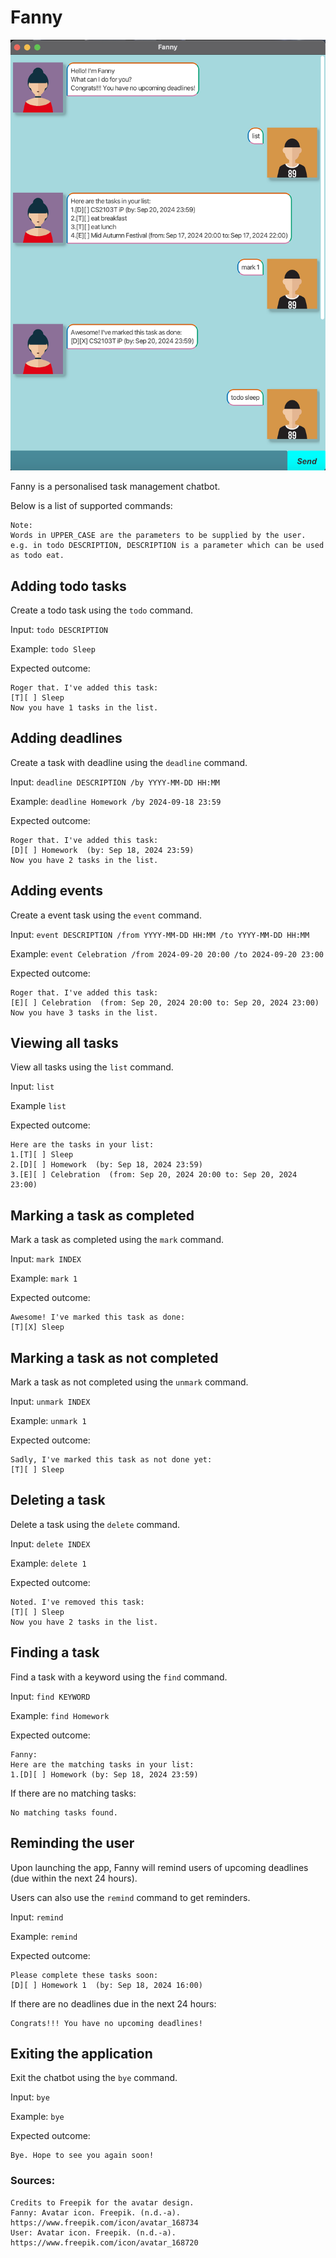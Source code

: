 # Fanny

![Screenshot of UI](Ui.png)

Fanny is a personalised task management chatbot.

Below is a list of supported commands:
```
Note:
Words in UPPER_CASE are the parameters to be supplied by the user.
e.g. in todo DESCRIPTION, DESCRIPTION is a parameter which can be used as todo eat.
```

## Adding todo tasks

Create a todo task using the `todo` command.

Input: `todo DESCRIPTION`

Example: `todo Sleep`

Expected outcome:
```
Roger that. I've added this task:
[T][ ] Sleep
Now you have 1 tasks in the list.
```
## Adding deadlines

Create a task with deadline using the `deadline` command.

Input: `deadline DESCRIPTION /by YYYY-MM-DD HH:MM`

Example: `deadline Homework /by 2024-09-18 23:59`

Expected outcome:
```
Roger that. I've added this task:
[D][ ] Homework  (by: Sep 18, 2024 23:59)
Now you have 2 tasks in the list.
```
## Adding events

Create a event task using the `event` command.

Input: `event DESCRIPTION /from YYYY-MM-DD HH:MM /to YYYY-MM-DD HH:MM`

Example: `event Celebration /from 2024-09-20 20:00 /to 2024-09-20 23:00`

Expected outcome:
```
Roger that. I've added this task:
[E][ ] Celebration  (from: Sep 20, 2024 20:00 to: Sep 20, 2024 23:00)
Now you have 3 tasks in the list.
```
## Viewing all tasks

View all tasks using the `list` command.

Input: `list`

Example `list`

Expected outcome:
```
Here are the tasks in your list:
1.[T][ ] Sleep
2.[D][ ] Homework  (by: Sep 18, 2024 23:59)
3.[E][ ] Celebration  (from: Sep 20, 2024 20:00 to: Sep 20, 2024 23:00)
```
## Marking a task as completed

Mark a task as completed using the `mark` command.

Input: `mark INDEX`

Example: `mark 1`

Expected outcome:
```
Awesome! I've marked this task as done:
[T][X] Sleep
```
## Marking a task as not completed

Mark a task as not completed using the `unmark` command.

Input: `unmark INDEX`

Example: `unmark 1`

Expected outcome:
```
Sadly, I've marked this task as not done yet:
[T][ ] Sleep
```
## Deleting a task

Delete a task using the `delete` command.

Input: `delete INDEX`

Example: `delete 1`

Expected outcome:
```
Noted. I've removed this task:
[T][ ] Sleep
Now you have 2 tasks in the list.
```
## Finding a task

Find a task with a keyword using the `find` command.

Input: `find KEYWORD`

Example: `find Homework`

Expected outcome:
```
Fanny:
Here are the matching tasks in your list:
1.[D][ ] Homework (by: Sep 18, 2024 23:59)
```
If there are no matching tasks:
```
No matching tasks found.
```
## Reminding the user

Upon launching the app, Fanny will remind users of upcoming deadlines
(due within the next 24 hours).

Users can also use the `remind` command to get reminders.

Input: `remind`

Example: `remind`

Expected outcome:
```
Please complete these tasks soon:
[D][ ] Homework 1  (by: Sep 18, 2024 16:00)
```
If there are no deadlines due in the next 24 hours:
```
Congrats!!! You have no upcoming deadlines!
```
## Exiting the application

Exit the chatbot using the `bye` command.

Input: `bye`

Example: `bye`

Expected outcome:
```
Bye. Hope to see you again soon!
```

### Sources:
```
Credits to Freepik for the avatar design.
Fanny: Avatar icon. Freepik. (n.d.-a). https://www.freepik.com/icon/avatar_168734
User: Avatar icon. Freepik. (n.d.-a). https://www.freepik.com/icon/avatar_168720 
``` 